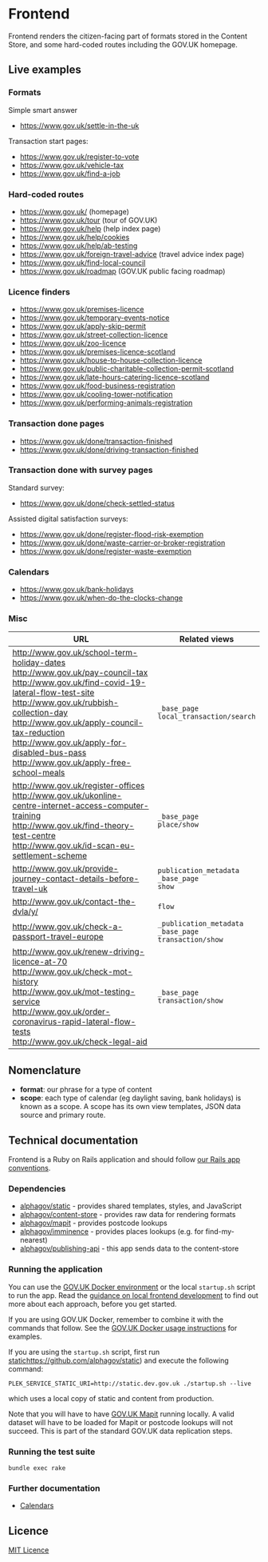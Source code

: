 # Frontend

Frontend renders the citizen-facing part of formats stored in the Content Store, and
some hard-coded routes including the GOV.UK homepage.

## Live examples

### Formats

Simple smart answer
* https://www.gov.uk/settle-in-the-uk

Transaction start pages:
 * https://www.gov.uk/register-to-vote
 * https://www.gov.uk/vehicle-tax
 * https://www.gov.uk/find-a-job

### Hard-coded routes

* https://www.gov.uk/ (homepage)
* https://www.gov.uk/tour (tour of GOV.UK)
* https://www.gov.uk/help (help index page)
* https://www.gov.uk/help/cookies
* https://www.gov.uk/help/ab-testing
* https://www.gov.uk/foreign-travel-advice (travel advice index page)
* https://www.gov.uk/find-local-council
* https://www.gov.uk/roadmap (GOV.UK public facing roadmap)

### Licence finders

* https://www.gov.uk/premises-licence
* https://www.gov.uk/temporary-events-notice
* https://www.gov.uk/apply-skip-permit
* https://www.gov.uk/street-collection-licence
* https://www.gov.uk/zoo-licence
* https://www.gov.uk/premises-licence-scotland
* https://www.gov.uk/house-to-house-collection-licence
* https://www.gov.uk/public-charitable-collection-permit-scotland
* https://www.gov.uk/late-hours-catering-licence-scotland
* https://www.gov.uk/food-business-registration
* https://www.gov.uk/cooling-tower-notification
* https://www.gov.uk/performing-animals-registration

### Transaction done pages

* https://www.gov.uk/done/transaction-finished
* https://www.gov.uk/done/driving-transaction-finished

### Transaction done with survey pages

Standard survey:

* https://www.gov.uk/done/check-settled-status

Assisted digital satisfaction surveys:

* https://www.gov.uk/done/register-flood-risk-exemption
* https://www.gov.uk/done/waste-carrier-or-broker-registration
* https://www.gov.uk/done/register-waste-exemption

### Calendars

* https://www.gov.uk/bank-holidays
* https://www.gov.uk/when-do-the-clocks-change

### Misc

| URL  | Related views |
|-|-|
| http://www.gov.uk/school-term-holiday-dates<br>http://www.gov.uk/pay-council-tax<br>http://www.gov.uk/find-covid-19-lateral-flow-test-site<br>http://www.gov.uk/rubbish-collection-day<br>http://www.gov.uk/apply-council-tax-reduction<br>http://www.gov.uk/apply-for-disabled-bus-pass<br>http://www.gov.uk/apply-free-school-meals | `_base_page` <br>`local_transaction/search` |
| http://www.gov.uk/register-offices<br>http://www.gov.uk/ukonline-centre-internet-access-computer-training<br>http://www.gov.uk/find-theory-test-centre<br>http://www.gov.uk/id-scan-eu-settlement-scheme | `_base_page`<br>`place/show` |
| http://www.gov.uk/provide-journey-contact-details-before-travel-uk | `publication_metadata`<br>`_base_page`<br>`show` |
| http://www.gov.uk/contact-the-dvla/y/ | `flow` |
| http://www.gov.uk/check-a-passport-travel-europe | `_publication_metadata`<br>`_base_page`<br>`transaction/show` |
| http://www.gov.uk/renew-driving-licence-at-70    <br>http://www.gov.uk/check-mot-history    <br>http://www.gov.uk/mot-testing-service    <br>http://www.gov.uk/order-coronavirus-rapid-lateral-flow-tests   <br>http://www.gov.uk/check-legal-aid | `_base_page`<br>`transaction/show` |
## Nomenclature

- **format**: our phrase for a type of content
- **scope**: each type of calendar (eg daylight saving, bank holidays) is known as a scope. A scope has its own view templates, JSON data source and primary route.

## Technical documentation

Frontend is a Ruby on Rails application and should follow [our Rails app conventions](https://docs.publishing.service.gov.uk/manual/conventions-for-rails-applications.html).

### Dependencies

- [alphagov/static](https://github.com/alphagov/static) - provides shared templates, styles, and JavaScript
- [alphagov/content-store](https://github.com/alphagov/content-store) - provides raw data for rendering formats
- [alphagov/mapit](https://github.com/alphagov/mapit) - provides postcode lookups
- [alphagov/imminence](https://github.com/alphagov/imminence) - provides places lookups (e.g. for find-my-nearest)
- [alphagov/publishing-api](https://github.com/alphagov/publishing-api) - this app sends data to the content-store

### Running the application

You can use the [GOV.UK Docker environment](https://github.com/alphagov/govuk-docker) or the local `startup.sh` script to run the app. Read the [guidance on local frontend development](https://docs.publishing.service.gov.uk/manual/local-frontend-development.html) to find out more about each approach, before you get started.

If you are using GOV.UK Docker, remember to combine it with the commands that follow. See the [GOV.UK Docker usage instructions](https://github.com/alphagov/govuk-docker#usage) for examples.

If you are using the `startup.sh` script, first run [static]()https://github.com/alphagov/static) and execute the following command:

```
PLEK_SERVICE_STATIC_URI=http://static.dev.gov.uk ./startup.sh --live
```

which uses a local copy of static and content from production.

Note that you will have to have [GOV.UK Mapit](https://github.com/alphagov/mapit) running locally. A valid dataset will have to be loaded for Mapit or postcode lookups will not succeed. This is part of the standard GOV.UK data replication steps.

### Running the test suite

```
bundle exec rake
```
### Further documentation

- [Calendars](docs/calendars.md)

## Licence

[MIT Licence](LICENCE.txt)
